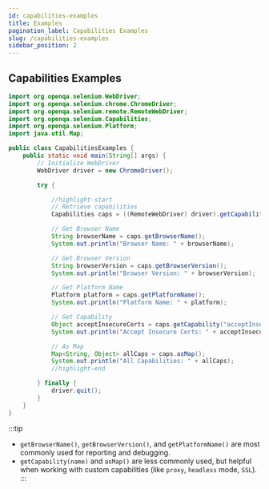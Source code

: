 ```yaml
---
id: capabilities-examples
title: Examples
pagination_label: Capabilities Examples
slug: /capabilities-examples
sidebar_position: 2
---
```


## Capabilities Examples

```java
import org.openqa.selenium.WebDriver;
import org.openqa.selenium.chrome.ChromeDriver;
import org.openqa.selenium.remote.RemoteWebDriver;
import org.openqa.selenium.Capabilities;
import org.openqa.selenium.Platform;
import java.util.Map;

public class CapabilitiesExamples {
    public static void main(String[] args) {
        // Initialize WebDriver
        WebDriver driver = new ChromeDriver();

        try {

            //highlight-start
            // Retrieve capabilities
            Capabilities caps = ((RemoteWebDriver) driver).getCapabilities();

            // Get Browser Name
            String browserName = caps.getBrowserName();
            System.out.println("Browser Name: " + browserName);

            // Get Browser Version
            String browserVersion = caps.getBrowserVersion();
            System.out.println("Browser Version: " + browserVersion);

            // Get Platform Name
            Platform platform = caps.getPlatformName();
            System.out.println("Platform Name: " + platform);

            // Get Capability
            Object acceptInsecureCerts = caps.getCapability("acceptInsecureCerts");
            System.out.println("Accept Insecure Certs: " + acceptInsecureCerts);

            // As Map
            Map<String, Object> allCaps = caps.asMap();
            System.out.println("All Capabilities: " + allCaps);
            //highlight-end

        } finally {
            driver.quit();
        }
    }
}
```

:::tip

- `getBrowserName()`, `getBrowserVersion()`, and `getPlatformName()` are most commonly used for reporting and debugging.
- `getCapability(name)` and `asMap()` are less commonly used, but helpful when working with custom capabilities (like `proxy`, `headless` mode, `SSL`).
  :::
